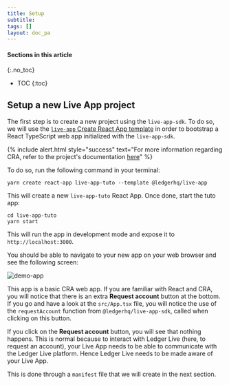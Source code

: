 ```yaml
---
title: Setup
subtitle:
tags: []
layout: doc_pa
---
```


#### Sections in this article
{:.no_toc}
* TOC
{:toc}

## Setup a new Live App project

The first step is to create a new project using the `live-app-sdk`. To do so, we will use the [`live-app` Create React App template](https://www.npmjs.com/package/@ledgerhq/cra-template-live-app) in order to bootstrap a React TypeScript web app initialized with the `live-app-sdk`.

<!--  -->
{% include alert.html style="success" text="For more information regarding CRA, refer to the project's documentation <a href ='https://create-react-app.dev/docs/getting-started'>here</a>" %}
<!--  -->

To do so, run the following command in your terminal:

```shell
yarn create react-app live-app-tuto --template @ledgerhq/live-app
```

This will create a new `live-app-tuto` React App. Once done, start the tuto app:

```shell
cd live-app-tuto
yarn start
```

This will run the app in development mode and expose it to `http://localhost:3000`.

You should be able to navigate to your new app on your web browser and see the following screen:

![demo-app](../../images/tuto-1-1-demo-app.png "Demo app screenshot")

This app is a basic CRA web app. If you are familiar with React and CRA, you will notice that there is an extra **Request account** button at the bottom. If you go and have a look at the `src/App.tsx` file, you will notice the use of the `requestAccount` function from `@ledgerhq/live-app-sdk`, called when clicking on this button.

If you click on the **Request account** button, you will see that nothing happens. This is normal because to interact with Ledger Live (here, to request an account), your Live App needs to be able to communicate with the Ledger Live platform. Hence Ledger Live needs to be made aware of your Live App.

This is done through a `manifest` file that we will create in the next section.

